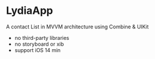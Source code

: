 # LydiaApp

A contact List in MVVM architecture using Combine & UIKit
- no third-party libraries
- no storyboard or xib
- support iOS 14 min
